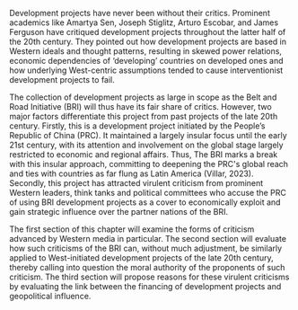 <!-- Reason behind Western Criticism -->

Development projects have never been without their critics. Prominent academics like Amartya Sen, Joseph Stiglitz, Arturo Escobar, and James Ferguson have critiqued development projects throughout the latter half of the 20th century. They pointed out how development projects are based in Western ideals and thought patterns, resulting in skewed power relations, economic dependencies of ‘developing’ countries on developed ones and how underlying West-centric assumptions tended to cause interventionist development projects to fail.  

The collection of development projects as large in scope as the Belt and Road Initiative (BRI) will thus have its fair share of critics. However, two major factors differentiate this project from past projects of the late 20th century. Firstly, this is a development project initiated by the People’s Republic of China (PRC). It maintained a largely insular focus until the early 21st century, with its attention and involvement on the global stage largely restricted to economic and regional affairs. Thus, The BRI marks a break with this insular approach, committing to deepening the PRC's global reach and ties with countries as far flung as Latin America (Villar, 2023). Secondly, this project has attracted virulent criticism from prominent Western leaders, think tanks and political committees who accuse the PRC of using BRI development projects as a cover to economically exploit and gain strategic influence over the partner nations of the BRI.  

The first section of this chapter will examine the forms of criticism advanced by Western media in particular. The second section will evaluate how such criticisms of the BRI can, without much adjustment, be similarly applied to West-initiated development projects of the late 20th century, thereby calling into question the moral authority of the proponents of such criticism. The third section will propose reasons for these virulent criticisms by evaluating the link between the financing of development projects and geopolitical influence.  
